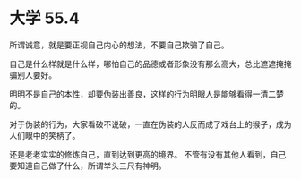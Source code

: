 # 大学 55.4

所谓诚意，就是要正视自己内心的想法，不要自己欺骗了自己。

自己是什么样就是什么样，哪怕自己的品德或者形象没有那么高大，总比遮遮掩掩骗别人要好。

明明不是自己的本性，却要伪装出善良，这样的行为明眼人是能够看得一清二楚的。

对于伪装的行为，大家看破不说破，一直在伪装的人反而成了戏台上的猴子，成为人们眼中的笑柄了。

还是老老实实的修炼自己，直到达到更高的境界。 不管有没有其他人看到，自己要知道自己做了什么，所谓举头三尺有神明。

